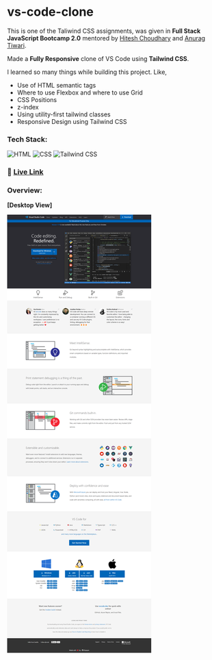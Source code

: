 # vs-code-clone

This is one of the Taliwind CSS assignments, was given in **Full Stack JavaScript Bootcamp 2.0** mentored by [Hitesh Choudhary](https://github.com/hiteshchoudhary) and [Anurag Tiwari](https://github.com/anuragtiwarime).

Made a **Fully Responsive** clone of VS Code using **Tailwind CSS**.

I learned so many things while building this project. Like,

- Use of HTML semantic tags
- Where to use Flexbox and where to use Grid
- CSS Positions
- z-index
- Using utility-first tailwind classes
- Responsive Design using Tailwind CSS

### Tech Stack:

![HTML](https://img.shields.io/badge/HTML5-E34F26?style=for-the-badge&logo=html5&logoColor=white)
![CSS](https://img.shields.io/badge/CSS3-1572B6?style=for-the-badge&logo=css3&logoColor=white)
![Tailwind CSS](https://img.shields.io/badge/Tailwind_CSS-38B2AC?style=for-the-badge&logo=tailwind-css&logoColor=white)

### :rocket: [Live Link](https://vscode-clone-dipayan.netlify.app)

### Overview:

**[Desktop View]**

![vscode-clone-output-desktop](vscode-clone-output-desktop.png)
